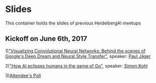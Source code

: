 # Slides

This container holds the slides of previous HeidelbergAI meetups

## Kickoff on June 6th, 2017

1)["Visualizing Convolutional Neural Networks: Behind the scenes of Google's Deep Dream and Neural Style Transfer"](https://HeidelbergAI.github.io/slides/KickOff/UnderstandCNN/), speaker: [Paul Jäger](https://twitter.com/pfjaeger)

2)["How AI eclipses humans in the game of Go"](https://heidelbergai.github.io/slides/KickOff/AlphaGo/), speaker: [Simon Kohl](https://twitter.com/saakohl)

3)[Attendee's Poll](https://heidelbergai.github.io/slides/KickOff/Feedback/)